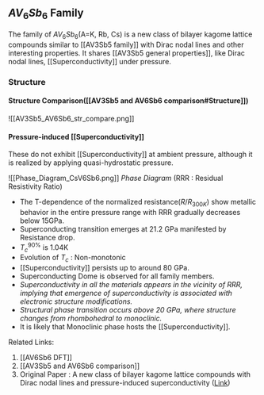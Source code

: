 ## $AV_6Sb_6$ Family
The family of $AV_6Sb_6$(A=K, Rb, Cs) is a new class of bilayer kagome lattice compounds similar to [[AV3Sb5 family]] with Dirac nodal lines and other interesting properties. It shares [[AV3Sb5 general properties]], like Dirac nodal lines, [[Superconductivity]] under pressure. 

### Structure
#### Structure Comparison([[AV3Sb5 and AV6Sb6 comparison#Structure]])

![[AV3Sb5_AV6Sb6_str_compare.png]]

#### Pressure-induced [[Superconductivity]]
 These do not exhibit [[Superconductivity]] at ambient pressure, although it is realized by applying quasi-hydrostatic pressure. 
 
  ![[Phase_Diagram_CsV6Sb6.png]]
*Phase Diagram* (RRR : Residual Resistivity Ratio) 

- The T-dependence of the normalized resistance($R/R_{300K}$) show metallic behavior in the entire pressure range with RRR gradually decreases below 15GPa. 
- Superconducting transition emerges at 21.2 GPa manifested by Resistance drop.
- $T_c^{90\%}$ is 1.04K
- Evolution of $T_c$ : Non-monotonic 
- [[Superconductivity]] persists up to around 80 GPa. 
- Superconducting Dome is observed for all family members. 
- *Superconductivity in all the materials appears in the vicinity of RRR, implying that emergence of superconductivity is associated with electronic structure modifications.* 
- *Structural phase transition occurs above 20 GPa, where structure changes from rhombohedral to monoclinic.*
- It is likely that Monoclinic phase hosts the [[Superconductivity]]. 

Related Links:
1. [[AV6Sb6 DFT]]
2. [[AV3Sb5 and AV6Sb6 comparison]] 
3. Original Paper : A new class of bilayer kagome lattice compounds with Dirac nodal lines and pressure-induced superconductivity ([Link](https://www.nature.com/articles/s41467-022-30442-0))


